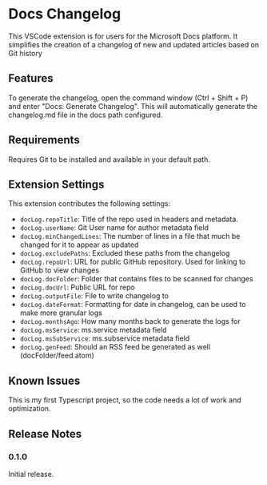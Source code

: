 # Docs Changelog

This VSCode extension is for users for the Microsoft Docs platform.  It simplifies the creation of a changelog of new and updated articles based on Git history

## Features

To generate the changelog, open the command window (Ctrl + Shift + P) and enter "Docs: Generate Changelog".  This will automatically generate the changelog.md file in the docs path configured.

## Requirements

Requires Git to be installed and available in your default path.

## Extension Settings

This extension contributes the following settings:

* `docLog.repoTitle`: Title of the repo used in headers and metadata.
* `docLog.userName`: Git User name for author metadata field
* `docLog.minChangedLines`: The number of lines in a file that much be changed for it to appear as updated
* `docLog.excludePaths`: Excluded these paths from the changelog
* `docLog.repoUrl`: URL for public GitHub repository. Used for linking to GitHub to view changes
* `docLog.docFolder`: Folder that contains files to be scanned for changes
* `docLog.docUrl`: Public URL for repo
* `docLog.outputFile`: File to write changelog to
* `docLog.dateFormat`: Formatting for date in changelog, can be used to make more granular logs
* `docLog.monthsAgo`: How many months back to generate the logs for
* `docLog.msService`: ms.service metadata field
* `docLog.msSubService`: ms.subservice metadata field
* `docLog.genFeed`: Should an RSS feed be generated as well (docFolder/feed.atom)

## Known Issues

This is my first Typescript project, so the code needs a lot of work and optimization.

## Release Notes

### 0.1.0

Initial release.
